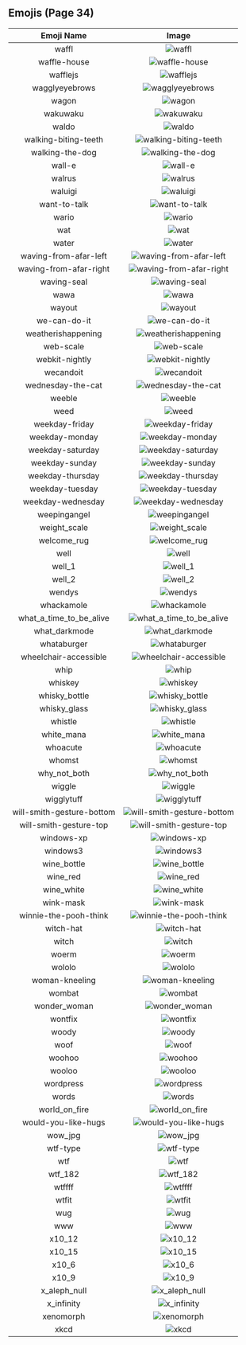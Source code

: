 
  ## Emojis (Page 34)
  |Emoji Name|Image|
  | :-: | :-: |
  |waffl| ![waffl](/emojis/lgbtintech/waffl.png)|
  |waffle-house| ![waffle-house](/emojis/lgbtintech/waffle-house.jpg)|
  |wafflejs| ![wafflejs](/emojis/lgbtintech/wafflejs.png)|
  |wagglyeyebrows| ![wagglyeyebrows](/emojis/lgbtintech/wagglyeyebrows.gif)|
  |wagon| ![wagon](/emojis/lgbtintech/wagon.png)|
  |wakuwaku| ![wakuwaku](/emojis/lgbtintech/wakuwaku.png)|
  |waldo| ![waldo](/emojis/lgbtintech/waldo.png)|
  |walking-biting-teeth| ![walking-biting-teeth](/emojis/lgbtintech/walking-biting-teeth.gif)|
  |walking-the-dog| ![walking-the-dog](/emojis/lgbtintech/walking-the-dog.png)|
  |wall-e| ![wall-e](/emojis/lgbtintech/wall-e.png)|
  |walrus| ![walrus](/emojis/lgbtintech/walrus.png)|
  |waluigi| ![waluigi](/emojis/lgbtintech/waluigi.png)|
  |want-to-talk| ![want-to-talk](/emojis/lgbtintech/want-to-talk.png)|
  |wario| ![wario](/emojis/lgbtintech/wario.png)|
  |wat| ![wat](/emojis/lgbtintech/wat.png)|
  |water| ![water](/emojis/lgbtintech/water.png)|
  |waving-from-afar-left| ![waving-from-afar-left](/emojis/lgbtintech/waving-from-afar-left.png)|
  |waving-from-afar-right| ![waving-from-afar-right](/emojis/lgbtintech/waving-from-afar-right.png)|
  |waving-seal| ![waving-seal](/emojis/lgbtintech/waving-seal.png)|
  |wawa| ![wawa](/emojis/lgbtintech/wawa.png)|
  |wayout| ![wayout](/emojis/lgbtintech/wayout.png)|
  |we-can-do-it| ![we-can-do-it](/emojis/lgbtintech/we-can-do-it.png)|
  |weatherishappening| ![weatherishappening](/emojis/lgbtintech/weatherishappening.png)|
  |web-scale| ![web-scale](/emojis/lgbtintech/web-scale.jpg)|
  |webkit-nightly| ![webkit-nightly](/emojis/lgbtintech/webkit-nightly.png)|
  |wecandoit| ![wecandoit](/emojis/lgbtintech/wecandoit.jpg)|
  |wednesday-the-cat| ![wednesday-the-cat](/emojis/lgbtintech/wednesday-the-cat.png)|
  |weeble| ![weeble](/emojis/lgbtintech/weeble.jpg)|
  |weed| ![weed](/emojis/lgbtintech/weed.png)|
  |weekday-friday| ![weekday-friday](/emojis/lgbtintech/weekday-friday.png)|
  |weekday-monday| ![weekday-monday](/emojis/lgbtintech/weekday-monday.png)|
  |weekday-saturday| ![weekday-saturday](/emojis/lgbtintech/weekday-saturday.png)|
  |weekday-sunday| ![weekday-sunday](/emojis/lgbtintech/weekday-sunday.png)|
  |weekday-thursday| ![weekday-thursday](/emojis/lgbtintech/weekday-thursday.png)|
  |weekday-tuesday| ![weekday-tuesday](/emojis/lgbtintech/weekday-tuesday.png)|
  |weekday-wednesday| ![weekday-wednesday](/emojis/lgbtintech/weekday-wednesday.png)|
  |weepingangel| ![weepingangel](/emojis/lgbtintech/weepingangel.png)|
  |weight_scale| ![weight_scale](/emojis/lgbtintech/weight_scale.png)|
  |welcome_rug| ![welcome_rug](/emojis/lgbtintech/welcome_rug.png)|
  |well| ![well](/emojis/lgbtintech/well.png)|
  |well_1| ![well_1](/emojis/lgbtintech/well_1.png)|
  |well_2| ![well_2](/emojis/lgbtintech/well_2.png)|
  |wendys| ![wendys](/emojis/lgbtintech/wendys.png)|
  |whackamole| ![whackamole](/emojis/lgbtintech/whackamole.gif)|
  |what_a_time_to_be_alive| ![what_a_time_to_be_alive](/emojis/lgbtintech/what_a_time_to_be_alive.png)|
  |what_darkmode| ![what_darkmode](/emojis/lgbtintech/what_darkmode.png)|
  |whataburger| ![whataburger](/emojis/lgbtintech/whataburger.png)|
  |wheelchair-accessible| ![wheelchair-accessible](/emojis/lgbtintech/wheelchair-accessible.png)|
  |whip| ![whip](/emojis/lgbtintech/whip.png)|
  |whiskey| ![whiskey](/emojis/lgbtintech/whiskey.png)|
  |whisky_bottle| ![whisky_bottle](/emojis/lgbtintech/whisky_bottle.png)|
  |whisky_glass| ![whisky_glass](/emojis/lgbtintech/whisky_glass.png)|
  |whistle| ![whistle](/emojis/lgbtintech/whistle.png)|
  |white_mana| ![white_mana](/emojis/lgbtintech/white_mana.png)|
  |whoacute| ![whoacute](/emojis/lgbtintech/whoacute.gif)|
  |whomst| ![whomst](/emojis/lgbtintech/whomst.png)|
  |why_not_both| ![why_not_both](/emojis/lgbtintech/why_not_both.jpg)|
  |wiggle| ![wiggle](/emojis/lgbtintech/wiggle.gif)|
  |wigglytuff| ![wigglytuff](/emojis/lgbtintech/wigglytuff.png)|
  |will-smith-gesture-bottom| ![will-smith-gesture-bottom](/emojis/lgbtintech/will-smith-gesture-bottom.png)|
  |will-smith-gesture-top| ![will-smith-gesture-top](/emojis/lgbtintech/will-smith-gesture-top.png)|
  |windows-xp| ![windows-xp](/emojis/lgbtintech/windows-xp.png)|
  |windows3| ![windows3](/emojis/lgbtintech/windows3.png)|
  |wine_bottle| ![wine_bottle](/emojis/lgbtintech/wine_bottle.png)|
  |wine_red| ![wine_red](/emojis/lgbtintech/wine_red.png)|
  |wine_white| ![wine_white](/emojis/lgbtintech/wine_white.png)|
  |wink-mask| ![wink-mask](/emojis/lgbtintech/wink-mask.png)|
  |winnie-the-pooh-think| ![winnie-the-pooh-think](/emojis/lgbtintech/winnie-the-pooh-think.gif)|
  |witch-hat| ![witch-hat](/emojis/lgbtintech/witch-hat.png)|
  |witch| ![witch](/emojis/lgbtintech/witch.png)|
  |woerm| ![woerm](/emojis/lgbtintech/woerm.png)|
  |wololo| ![wololo](/emojis/lgbtintech/wololo.png)|
  |woman-kneeling| ![woman-kneeling](/emojis/lgbtintech/woman-kneeling.png)|
  |wombat| ![wombat](/emojis/lgbtintech/wombat.png)|
  |wonder_woman| ![wonder_woman](/emojis/lgbtintech/wonder_woman.png)|
  |wontfix| ![wontfix](/emojis/lgbtintech/wontfix.png)|
  |woody| ![woody](/emojis/lgbtintech/woody.jpg)|
  |woof| ![woof](/emojis/lgbtintech/woof.png)|
  |woohoo| ![woohoo](/emojis/lgbtintech/woohoo.gif)|
  |wooloo| ![wooloo](/emojis/lgbtintech/wooloo.gif)|
  |wordpress| ![wordpress](/emojis/lgbtintech/wordpress.png)|
  |words| ![words](/emojis/lgbtintech/words.gif)|
  |world_on_fire| ![world_on_fire](/emojis/lgbtintech/world_on_fire.png)|
  |would-you-like-hugs| ![would-you-like-hugs](/emojis/lgbtintech/would-you-like-hugs.png)|
  |wow_jpg| ![wow_jpg](/emojis/lgbtintech/wow_jpg.jpg)|
  |wtf-type| ![wtf-type](/emojis/lgbtintech/wtf-type.png)|
  |wtf| ![wtf](/emojis/lgbtintech/wtf.jpg)|
  |wtf_182| ![wtf_182](/emojis/lgbtintech/wtf_182.gif)|
  |wtffff| ![wtffff](/emojis/lgbtintech/wtffff.png)|
  |wtfit| ![wtfit](/emojis/lgbtintech/wtfit.gif)|
  |wug| ![wug](/emojis/lgbtintech/wug.png)|
  |www| ![www](/emojis/lgbtintech/www.png)|
  |x10_12| ![x10_12](/emojis/lgbtintech/x10_12.png)|
  |x10_15| ![x10_15](/emojis/lgbtintech/x10_15.png)|
  |x10_6| ![x10_6](/emojis/lgbtintech/x10_6.png)|
  |x10_9| ![x10_9](/emojis/lgbtintech/x10_9.png)|
  |x_aleph_null| ![x_aleph_null](/emojis/lgbtintech/x_aleph_null.png)|
  |x_infinity| ![x_infinity](/emojis/lgbtintech/x_infinity.png)|
  |xenomorph| ![xenomorph](/emojis/lgbtintech/xenomorph.png)|
  |xkcd| ![xkcd](/emojis/lgbtintech/xkcd.png)|
  